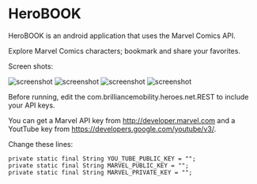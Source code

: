 HeroBOOK
========

HeroBOOK is an android application that uses the Marvel Comics API.

Explore Marvel Comics characters; bookmark and share your favorites.

Screen shots:

![screenshot](https://lh5.googleusercontent.com/ocgS9RQhoU46l71yUVzXaS2Z0lMsPPOjOiwN4Bg4fEmaPykObPKP_Z5wKYm2p4PtptcY9g=w1181-h499)
![screenshot](https://lh4.googleusercontent.com/QAMrcIyClKwgWc3rXK05aWHiF8IMDlM293g2Uc52W9ASxqYNLc3a6ZmpFp1eKaLWsi3k4g=w643-h519)
![screenshot](https://lh5.googleusercontent.com/ySvUc_1z3hQQCNGXye6tocrDreBDNkzVq3vUTYnqU_p8rxaZPsnpqKt-YdwHBpNRNzO2Lg=w643-h519)
![screenshot](https://lh4.googleusercontent.com/Cbnnui1q5aOl7fr4A5H0jA9cvIUgJt82PooDn-U8XpTfrfWNG0AqSf0Gyss5g6zEotoCTg=w643-h519)

Before running, edit the com.brilliancemobility.heroes.net.REST to include your API keys.

You can get a Marvel API key from http://developer.marvel.com and a YoutTube key from https://developers.google.com/youtube/v3/.

Change these lines:

	private static final String YOU_TUBE_PUBLIC_KEY = "";
	private static final String MARVEL_PUBLIC_KEY = "";
	private static final String MARVEL_PRIVATE_KEY = "";

